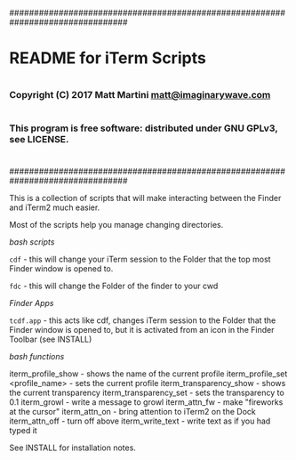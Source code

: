 ################################################################################
#                                                                              #
#   README for iTerm Scripts
#                                                                              #
###   Copyright (C) 2017 Matt Martini <matt@imaginarywave.com>                 #
#                                                                              #
###   This program is free software: distributed under GNU GPLv3, see LICENSE. #
#                                                                              #
################################################################################

This is a collection of scripts that will make interacting between the Finder
and iTerm2 much easier.

Most of the scripts help you manage changing directories.

_bash scripts_

`cdf` - this will change your iTerm session to the Folder that the top most
      Finder window is opened to.

`fdc` - this will change the Folder of the finder to your cwd


_Finder Apps_

`tcdf.app` - this acts like cdf, changes iTerm session to the Folder
           that the Finder window is opened to, but it is activated from
           an icon in the Finder Toolbar (see INSTALL)


_bash functions_

iterm_profile_show - shows the name of the current profile
iterm_profile_set <profile_name> - sets the current profile
iterm_transparency_show - shows the current transparency
iterm_transparency_set - sets the transparency to 0.1
iterm_growl - write a message to growl
iterm_attn_fw - make "fireworks at the cursor"
iterm_attn_on - bring attention to iTerm2 on the Dock
iterm_attn_off - turn off above
iterm_write_text - write text as if you had typed it


See INSTALL for installation notes.
